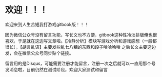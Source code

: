 # 欢迎！！！

欢迎来到人生苦短我打游戏gitbook版！！！

因为微信公众号没有留言功能，写长文也不方便，gitbook这种性冷淡排版俺也很喜欢，于是就在这边写文章啦。【冷静分析】模块写游戏分析和游戏感想（一般都很长），【胡言乱语】主要发些乱七八糟的东西和段子哈哈哈哈 之后长文主要这边发，会在微信公众号同步贴个链接。

留言用的是Disqus，可能需要注册才能留言，注册一次之后就可以一直用那个号发消息啦，目前仍然在测试阶段，欢迎大家测试和留言